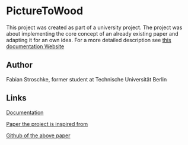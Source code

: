 # PictureToWood
This project was created as part of a university project. The project was about implementing the core concept of an 
already existing paper and adapting it for an own idea. For a more detailed 
description see [this documentation Website](https://fabianstroschke.github.io/PictureToWood/)

## Author
Fabian Stroschke, former student at Technische Universität Berlin

## Links
[Documentation](https://fabianstroschke.github.io/PictureToWood/)

[Paper the project is inspired from](https://light.informatik.uni-bonn.de/wood-pixels/)

[Github of the above paper](https://github.com/isering/WoodPixel)
